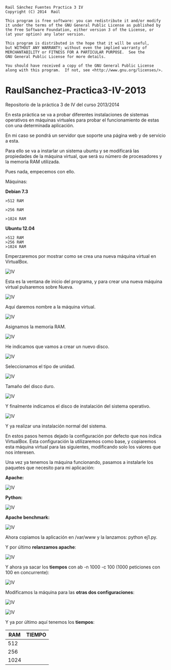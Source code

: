     Raúl Sánchez Fuentes Practica 3 IV
    Copyright (C) 2014  Raúl

    This program is free software: you can redistribute it and/or modify
    it under the terms of the GNU General Public License as published by
    the Free Software Foundation, either version 3 of the License, or
    (at your option) any later version.

    This program is distributed in the hope that it will be useful,
    but WITHOUT ANY WARRANTY; without even the implied warranty of
    MERCHANTABILITY or FITNESS FOR A PARTICULAR PURPOSE.  See the
    GNU General Public License for more details.

    You should have received a copy of the GNU General Public License
    along with this program.  If not, see <http://www.gnu.org/licenses/>.




RaulSanchez-Practica3-IV-2013
=============================

Repositorio de la práctica 3 de IV del curso 2013/2014

En esta práctica se va a probar diferentes instalaciones de sistemas operativos en máquinas virtuales para probar el funcionamiento de estas con una determinada aplicación.

En mi caso se pondrá un servidor que soporte una página web y de servicio a esta.

Para ello se va a instarlar un sistema ubuntu y se modificará las propiedades de la máquina virtual, que será su número de procesadores y la memoria RAM utilizada.

Pues nada, empecemos con ello.


Máquinas:

**Debian 7.3**

	>512 RAM

	>256 RAM

	>1024 RAM

**Ubuntu 12.04**

	>512 RAM
	>256 RAM
	>1024 RAM


Emperzaremos por mostrar como se crea una nueva máquina virtual en VirtualBox.

![IV](https://dl.dropboxusercontent.com/s/ibuts86t3xgbjmo/1.png)

Esta es la ventana de inicio del programa, y para crear una nueva máquina virtual pulsaremos sobre Nueva.


![IV](https://dl.dropboxusercontent.com/s/tk4hfma679lcv4v/2.png)

Aquí daremos nombre a la máquina virtual.

![IV](https://dl.dropboxusercontent.com/s/m2s3f1kwnkmtn25/3.png)

Asignamos la memoria RAM.

![IV](https://dl.dropboxusercontent.com/s/mx2c2ju0qwjnmor/4.png)

He indicamos que vamos a crear un nuevo disco.

![IV](https://dl.dropboxusercontent.com/s/xg36xp6sfjc0tje/5.png)

Seleccionamos el tipo de unidad.

![IV](https://dl.dropboxusercontent.com/s/qevsdwbaw9bvd5v/6.png)

Tamaño del disco duro.

![IV](https://dl.dropboxusercontent.com/s/aeryv4pbcfyzuhn/7.png)

Y finalmente indicamos el disco de instalación del sistema operativo.

![IV](https://dl.dropboxusercontent.com/s/rxj49mpibtonldx/8.png)

Y ya realizar una instalación normal del sistema.


En estos pasos hemos dejado la configuración por defecto que nos índica VirtualBox. Esta configuración la utilizaremos como base, y copiaremos esta máquina virtual para las siguientes, modificando solo los valores que nos interesen.


Una vez ya tenemos la máquina funcionando, pasamos a instalarle los paquetes que necesito para mi aplicación:

**Apache:**

![IV](https://dl.dropboxusercontent.com/s/8fdf0ghk8t365au/10.png)


**Python:**

![IV](https://dl.dropboxusercontent.com/s/2orslkm9nbpr3mo/11.png)

**Apache benchmark:**

![IV](https://dl.dropboxusercontent.com/s/yr30g1x3hfdepo3/13.png)

Ahora copiamos la aplicación en /var/www y la lanzamos: python ej1.py.


Y por último **relanzamos apache**:

![IV](https://dl.dropboxusercontent.com/s/ak9qnbw0jsjd95m/14.png)


Y ahora ya sacar los **tiempos** con ab -n 1000 -c 100 (1000 peticiones con 100 en concurrente):

![IV](https://dl.dropboxusercontent.com/s/eerdvobuf8gsot3/15.png)


Modificamos la máquina para las **otras dos configuraciones**:


![IV](https://dl.dropboxusercontent.com/s/gvsrnhqi6wpful8/16.png)


![IV](https://dl.dropboxusercontent.com/s/a9h4hz3vw3nimv1/17.png)


Y ya por último aquí tenemos los **tiempos**:


|RAM|TIEMPO|
|---|------|
|512||
|256||
|1024|
